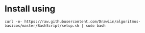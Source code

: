 # Install using
`curl -o- https://raw.githubusercontent.com/Drawiin/algoritmos-basicos/master/BashScript/setup.sh | sudo bash`
